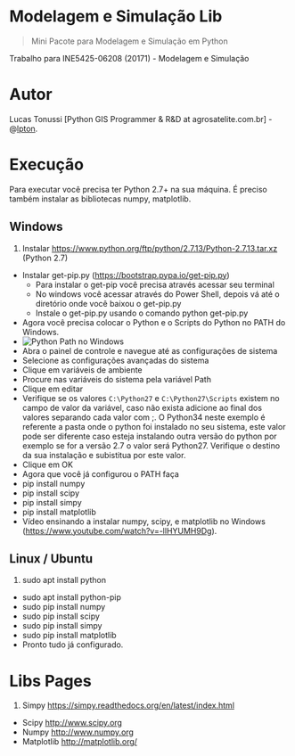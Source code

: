 # Modelagem e Simulação Lib
>Mini Pacote para Modelagem e Simulação em Python

Trabalho para INE5425-06208 (20171) - Modelagem e Simulação

# Autor

Lucas Tonussi [Python GIS Programmer & R&D at agrosatelite.com.br] - @[lpton](twitter.com/lpton).

# Execução

Para executar você precisa ter Python 2.7+ na sua máquina.
É preciso também instalar as bibliotecas numpy, matplotlib.

## Windows

1. Instalar https://www.python.org/ftp/python/2.7.13/Python-2.7.13.tar.xz (Python 2.7)
+ Instalar get-pip.py (https://bootstrap.pypa.io/get-pip.py)
    + Para instalar o get-pip você precisa através acessar seu terminal
    + No windows você acessar através do Power Shell, depois vá até o diretório onde você baixou o get-pip.py
    + Instale o get-pip.py usando o comando python get-pip.py
+ Agora você precisa colocar o Python e o Scripts do Python no PATH do Windows.
+ ![Python Path no Windows](http://pythonbrasil.github.io/wiki/images/instalacao-windows/add-python-to-path.png)
+ Abra o painel de controle e navegue até as configurações de sistema
+ Selecione as configurações avançadas do sistema
+ Clique em variáveis de ambiente
+ Procure nas variáveis do sistema pela variável Path
+ Clique em editar
+ Verifique se os valores `C:\Python27` e `C:\Python27\Scripts` existem no campo de valor da variável, caso não exista adicione ao final dos valores separando cada valor com ;. O Python34 neste exemplo é referente a pasta onde o python foi instalado no seu sistema, este valor pode ser diferente caso esteja instalando outra versão do python por exemplo se for a versão 2.7 o valor será Python27. Verifique o destino da sua instalação e subistitua por este valor.
+ Clique em OK
+ Agora que você já configurou o PATH faça
+ pip install numpy
+ pip install scipy
+ pip install simpy
+ pip install matplotlib
+ Vídeo ensinando a instalar numpy, scipy, e matplotlib no Windows (https://www.youtube.com/watch?v=-llHYUMH9Dg).

## Linux / Ubuntu

1. sudo apt install python
+ sudo apt install python-pip
+ sudo pip install numpy
+ sudo pip install scipy
+ sudo pip install simpy
+ sudo pip install matplotlib
+ Pronto tudo já configurado.

# Libs Pages

1. Simpy https://simpy.readthedocs.org/en/latest/index.html
+ Scipy http://www.scipy.org
+ Numpy http://www.numpy.org
+ Matplotlib http://matplotlib.org/
